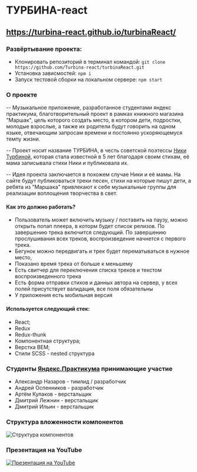 # ТУРБИНА-react

https://turbina-react.github.io/turbinaReact/
---

### Развёртывание проекта:
   * Клонировать репозиторий в терминал командой: ```git clone https://github.com/Turbina-react/turbinaReact.git```
   * Установка зависмостей: ```npm i```
   * Запуск тестовой сборки на локальном сервере: ```npm start```

### О проекте
  -- Музыкальное приложение, разработанное студентами яндекс практикума, благотворительный проект в рамках книжного магазина "Маршак", цель которого создать место, в котором дети, подростки, молодые взрослые, а также их родители будут говорить на одном языке, отвечающим запросам времени и постоянно ускоряющемуся темпу жизни.

  -- Проект носит название ТУРБИНА, в честь советской поэтессы [Ники Турбиной](https://ru.wikipedia.org/wiki/%D0%A2%D1%83%D1%80%D0%B1%D0%B8%D0%BD%D0%B0,_%D0%9D%D0%B8%D0%BA%D0%B0_%D0%93%D0%B5%D0%BE%D1%80%D0%B3%D0%B8%D0%B5%D0%B2%D0%BD%D0%B0#%D0%91%D0%B8%D0%BE%D0%B3%D1%80%D0%B0%D1%84%D0%B8%D1%8F), которая стала известной в 5 лет благодаря своим стихам, её мама записывала стихи Ники и публиковала их.

  -- Идея проекта заключается в похожем случае Ники и её мамы. На сайте будут публиковаться треки песен, стихи на которые пишут дети, а ребята из "Маршака" привлекают к себе музыкальные группы для реализации воплощения творчества в свет.
   
#### Как это должно работать?
  * Пользователь может включить музыку / поставить на паузу, можно открыть попап плеера, в которм будет список релизов. По завершению трека включится следующий. По завершению прослушивания всех треков, воспроизведение начнется с первого трека.
  * Бегунок можно передвигать и трек будет перематываться в нужное место,
  * Показано время трека от больше к меньшему
  * Есть свитчер для переключения списка треков и текстом воспроизведенного трека
  * Есть форма отправки стихов и данных автора на сервер, у всех полей присутствует валидация, все поля обязательны
  * У приложения есть мобильная версия

#### Используется следующий стек:
* React;
* Redux
* Redux-thunk
* Компонентная структура;
* Верстка BEM;
* Стили SCSS - nested структура

### Студенты [Яндекс.Практикума](https://praktikum.yandex.ru/web) принимающие участие
 * Александр Назаров - тимлид / разработчик
 * Андрей Оспенников - разработчик
 * Артём Кулаков - верстальщик
 * Дмитрий Лежнин - верстальщик
 * Дмитрий Ильин - верстальщик

### Структура вложенности компонентов
![Структура компонентов](https://github.com/Turbina-react/turbinaReact/tree/dev/src/assets/img/component-structure.jpg)

### Презентация на YouTube
[![Презентация на YouTube](https://cdn1.savepice.ru/uploads/2020/11/12/a932455dd61f32bb7c098c7f858ec09d-full.png)](https://youtu.be/s06iY0t0On0)